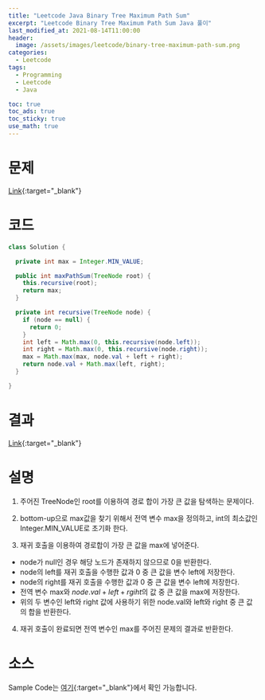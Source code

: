 ```yaml
---
title: "Leetcode Java Binary Tree Maximum Path Sum"
excerpt: "Leetcode Binary Tree Maximum Path Sum Java 풀이"
last_modified_at: 2021-08-14T11:00:00
header:
  image: /assets/images/leetcode/binary-tree-maximum-path-sum.png
categories:
  - Leetcode
tags:
  - Programming
  - Leetcode
  - Java

toc: true
toc_ads: true
toc_sticky: true
use_math: true
---
```

# 문제
[Link](https://leetcode.com/problems/binary-tree-maximum-path-sum/){:target="_blank"}

# 코드
```java
class Solution {

  private int max = Integer.MIN_VALUE;

  public int maxPathSum(TreeNode root) {
    this.recursive(root);
    return max;
  }

  private int recursive(TreeNode node) {
    if (node == null) {
      return 0;
    }
    int left = Math.max(0, this.recursive(node.left));
    int right = Math.max(0, this.recursive(node.right));
    max = Math.max(max, node.val + left + right);
    return node.val + Math.max(left, right);
  }

}
```

# 결과
[Link](https://leetcode.com/submissions/detail/538150367/){:target="_blank"}

# 설명
1. 주어진 TreeNode인 root를 이용하여 경로 합이 가장 큰 값을 탐색하는 문제이다.

2. bottom-up으로 max값을 찾기 위해서 전역 변수 max을 정의하고, int의 최소값인 Integer.MIN_VALUE로 초기화 한다.

3. 재귀 호출을 이용하여 경로합이 가장 큰 값을 max에 넣어준다.
- node가 null인 경우 해당 노드가 존재하지 않으므로 0을 반환한다.
- node의 left를 재귀 호출을 수행한 값과 0 중 큰 값을 변수 left에 저장한다.
- node의 right를 재귀 호출을 수행한 값과 0 중 큰 값을 변수 left에 저장한다.
- 전역 변수 max와 $node.val + left + rgiht$의 값 중 큰 값을 max에 저장한다.
- 위의 두 변수인 left와 right 값에 사용하기 위한 node.val와 left와 right 중 큰 값의 합을 반환한다.

4. 재귀 호출이 완료되면 전역 변수인 max를 주어진 문제의 결과로 반환한다.

# 소스
Sample Code는 [여기](https://github.com/GracefulSoul/leetcode/blob/master/src/main/java/gracefulsoul/problems/BinaryTreeMaximumPathSum.java){:target="_blank"}에서 확인 가능합니다.